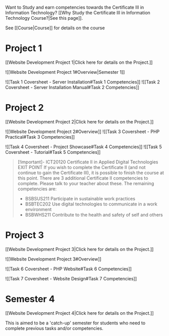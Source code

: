 Want to Study and earn competencies towards the Certificate III in Information Technology? [[Why Study the Certificate III in Information Technology Course?|See this page]].


See [[Course|Course]] for details on the course


 
# Project 1

[[Website Development Project 1|Click here for details on the Project.]]

![[Website Development Project 1#Overview|Semester 1]]

![[Task 1 Coversheet - Server Installation#Task 1 Competencies]]
![[Task 2 Coversheet - Server Installation Manual#Task 2 Competencies]]


# Project 2


[[Website Development Project 2|Click here for details on the Project.]]

![[Website Development Project 2#Overview]]
![[Task 3 Coversheet - PHP Practical#Task 3 Competencies]]

![[Task 4 Coversheet - Project Showcase#Task 4 Competencies]]
![[Task 5 Coversheet - Tutorial#Task 5 Competencies]]



> [!important]- ICT20120 Certificate II in Applied Digital Technologies EXIT POINT
> If you wish to complete the Certificate II (and not continue to gain the Certificate III), it is possible to finish the course at this point. 
> There are 3 additional Certificate II competencies to complete. Please talk to your teacher about these.
> The remaining competencies are:
> - BSBSUS211	Participate in sustainable work practices
> - BSBTEC202 Use digital technologies to communicate in a work environment
> - BSBWHS211 Contribute to the health and safety of self and others


# Project 3

[[Website Development Project 3|Click here for details on the Project.]]

![[Website Development Project 3#Overview]]

![[Task 6 Coversheet - PHP Website#Task 6 Competencies]]

![[Task 7 Coversheet - Website Design#Task 7 Competencies]]



# Semester 4

[[Website Development Project 4|Click here for details on the Project.]]

This is aimed to be a 'catch-up' semester for students who need to complete previous tasks and/or competencies.


